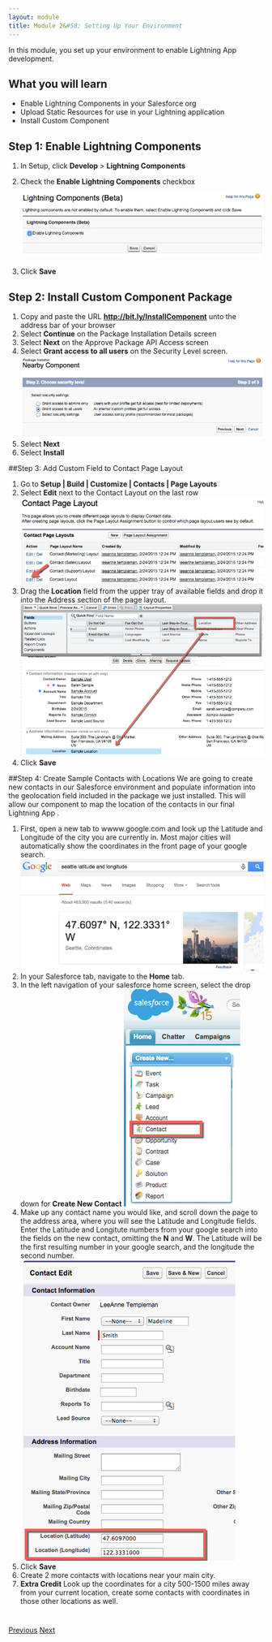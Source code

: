 ```yaml
---
layout: module
title: Module 2&#58; Setting Up Your Environment
---
```


In this module, you set up your environment to enable Lightning App development.

## What you will learn
- Enable Lightning Components in your Salesforce org
- Upload Static Resources for use in your Lightning application
- Install Custom Component



## Step 1: Enable Lightning Components

1. In Setup, click **Develop** > **Lightning Components**

1. Check the **Enable Lightning Components** checkbox

    ![](images/enable-lightning.jpg)

1. Click **Save**


## Step 2: Install Custom Component Package 

1. Copy and paste the URL **http://bit.ly/InstallComponent** unto the address bar of your browser
1. Select **Continue** on the Package Installation Details screen
1. Select **Next** on the Approve Package API Access screen
1. Select **Grant access to all users** on the Security Level screen. 
![](images/package1.jpg)
1. Select **Next**
1. Select **Install** 

##Step 3: Add Custom Field to Contact Page Layout 
1. Go to **Setup | Build | Customize | Contacts | Page Layouts**
2. Select **Edit** next to the Contact Layout on the last row
![](images/layout.png)
3. Drag the **Location** field from the upper tray of available fields and drop it into the Address section of the page layout. 
![](images/fielddrag.png)
4. Click **Save**


##Step 4: Create Sample Contacts with Locations
We are going to create new contacts in our Salesforce environment and populate information into the geolocation field included in the package we just installed. This will allow our component to map the location of the contacts in our final Lightning App . 

1. First, open a new tab to wwww.google.com and look up the Latitude and Longitude of the city you are currently in. Most major cities will automatically show the coordinates in the front page of your google search. 
![](images/latlong.png)
2. In your Salesforce tab, navigate to the **Home** tab. 
3. In the left navigation of your salesforce home screen, select the drop down for **Create New Contact**
![](images/newcontact.png)
4. Make up any contact name you would like, and scroll down the page to the address area, where you will see the Latitude and Longitude fields. Enter the Latitude and Longitute numbers from your google search into the fields on the new contact, omitting the **N** and **W**. The Latitude will be the first resulting number in your google search, and the longitude the second number. ![](images/llfields.png)
5. Click **Save**
6. Create 2 more contacts with locations near your main city. 
7. **Extra Credit** Look up the coordinates for a city 500-1500 miles away from your current location, create some contacts with coordinates in those other locations as well. 







<div class="row" style="margin-top:40px;">
<div class="col-sm-12">
<a href="create-developer-edition.html" class="btn btn-default"><i class="glyphicon glyphicon-chevron-left"></i> Previous</a>
<a href="create-apex-controller.html" class="btn btn-default pull-right">Next <i class="glyphicon glyphicon-chevron-right"></i></a>
</div>
</div>
